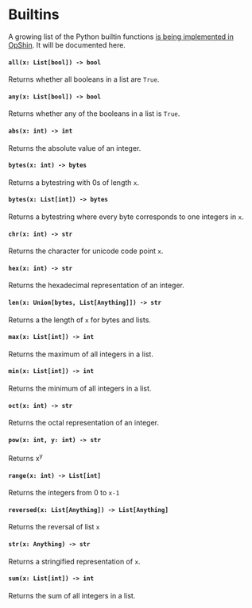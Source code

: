 # Builtins

A growing list of the Python builtin functions [is being implemented in OpShin](https://github.com/OpShin/opshin/issues/44).
It will be documented here.

#### `all(x: List[bool]) -> bool`

Returns whether all booleans in a list are `True`.

#### `any(x: List[bool]) -> bool`

Returns whether any of the booleans in a list is `True`.

#### `abs(x: int) -> int`

Returns the absolute value of an integer.

#### `bytes(x: int) -> bytes`

Returns a bytestring with 0s of length `x`.

#### `bytes(x: List[int]) -> bytes`

Returns a bytestring where every byte corresponds to one integers in `x`.

#### `chr(x: int) -> str`

Returns the character for unicode code point `x`.

#### `hex(x: int) -> str`

Returns the hexadecimal representation of an integer.

#### `len(x: Union[bytes, List[Anything]]) -> str`

Returns a the length of `x` for bytes and lists.

#### `max(x: List[int]) -> int`

Returns the maximum of all integers in a list.

#### `min(x: List[int]) -> int`

Returns the minimum of all integers in a list.

#### `oct(x: int) -> str`

Returns the octal representation of an integer.

#### `pow(x: int, y: int) -> str`

Returns x<sup>y</sup>

#### `range(x: int) -> List[int]`

Returns the integers from 0 to `x-1`

#### `reversed(x: List[Anything]) -> List[Anything]`

Returns the reversal of list `x`

#### `str(x: Anything) -> str`

Returns a stringified representation of `x`.

#### `sum(x: List[int]) -> int`

Returns the sum of all integers in a list.